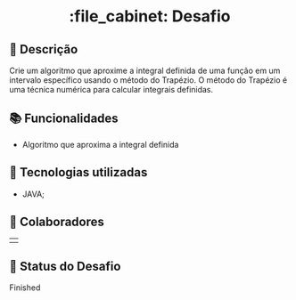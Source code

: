 <h1 align="center">:file_cabinet: Desafio</h1>

## :memo: Descrição
Crie um algoritmo que aproxime a integral definida de uma função em um intervalo específico usando o método do Trapézio. O método do Trapézio é uma técnica numérica para calcular integrais definidas.

## :books: Funcionalidades
* Algoritmo que aproxima a integral definida

## :wrench: Tecnologias utilizadas
* JAVA;

## :handshake: Colaboradores
<table>
  <tr>
    <td align="center">
      <a href="http://github.com/MatheusVieira2001">
      </a>
    </td>
  </tr>
</table>

## :dart: Status do Desafio
Finished

